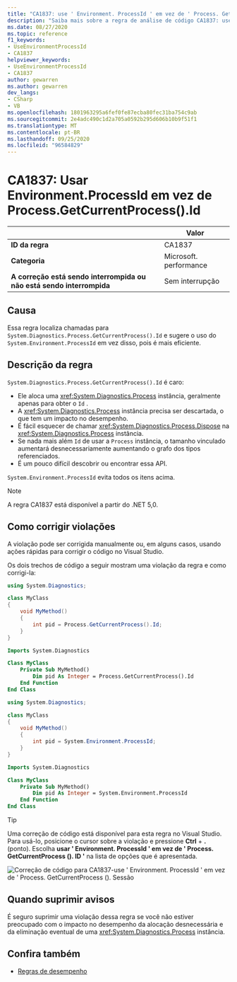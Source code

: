 ```yaml
---
title: "CA1837: use ' Environment. ProcessId ' em vez de ' Process. GetCurrentProcess (). ID ' (análise de código)"
description: "Saiba mais sobre a regra de análise de código CA1837: use ' Environment. ProcessId ' em vez de ' Process. GetCurrentProcess (). Sessão"
ms.date: 08/27/2020
ms.topic: reference
f1_keywords:
- UseEnvironmentProcessId
- CA1837
helpviewer_keywords:
- UseEnvironmentProcessId
- CA1837
author: gewarren
ms.author: gewarren
dev_langs:
- CSharp
- VB
ms.openlocfilehash: 1801963295a6fef0fe87ecba80fec31ba754c9ab
ms.sourcegitcommit: 2e4adc490c1d2a705a0592b295d606b10b9f51f1
ms.translationtype: MT
ms.contentlocale: pt-BR
ms.lasthandoff: 09/25/2020
ms.locfileid: "96584829"
---
```

# <a name="ca1837-use-environmentprocessid-instead-of-processgetcurrentprocessid"></a>CA1837: Usar Environment.ProcessId em vez de Process.GetCurrentProcess().Id

| | Valor |
|-|-|
| **ID da regra** |CA1837
| **Categoria** |Microsoft. performance|
| **A correção está sendo interrompida ou não está sendo interrompida** |Sem interrupção|

## <a name="cause"></a>Causa

Essa regra localiza chamadas para `System.Diagnostics.Process.GetCurrentProcess().Id` e sugere o uso do `System.Environment.ProcessId` em vez disso, pois é mais eficiente.

## <a name="rule-description"></a>Descrição da regra

`System.Diagnostics.Process.GetCurrentProcess().Id` é caro:

- Ele aloca uma <xref:System.Diagnostics.Process> instância, geralmente apenas para obter o `Id` .
- A <xref:System.Diagnostics.Process> instância precisa ser descartada, o que tem um impacto no desempenho.
- É fácil esquecer de chamar <xref:System.Diagnostics.Process.Dispose> na <xref:System.Diagnostics.Process> instância.
- Se nada mais além `Id` de usar a `Process` instância, o tamanho vinculado aumentará desnecessariamente aumentando o grafo dos tipos referenciados.
- É um pouco difícil descobrir ou encontrar essa API.

`System.Environment.ProcessId` evita todos os itens acima.

> [!NOTE]
> A regra CA1837 está disponível a partir do .NET 5,0.

## <a name="how-to-fix-violations"></a>Como corrigir violações

A violação pode ser corrigida manualmente ou, em alguns casos, usando ações rápidas para corrigir o código no Visual Studio.

Os dois trechos de código a seguir mostram uma violação da regra e como corrigi-la:

```csharp
using System.Diagnostics;

class MyClass
{
    void MyMethod()
    {
        int pid = Process.GetCurrentProcess().Id;
    }
}
```

```vb
Imports System.Diagnostics

Class MyClass
    Private Sub MyMethod()
        Dim pid As Integer = Process.GetCurrentProcess().Id
    End Function
End Class
```

```csharp
using System.Diagnostics;

class MyClass
{
    void MyMethod()
    {
        int pid = System.Environment.ProcessId;
    }
}
```

```vb
Imports System.Diagnostics

Class MyClass
    Private Sub MyMethod()
        Dim pid As Integer = System.Environment.ProcessId
    End Function
End Class
```

> [!TIP]
> Uma correção de código está disponível para esta regra no Visual Studio. Para usá-lo, posicione o cursor sobre a violação e pressione **Ctrl** + **.** (ponto). Escolha **usar ' Environment. ProcessId ' em vez de ' Process. GetCurrentProcess (). ID '** na lista de opções que é apresentada.
>
> ![Correção de código para CA1837-use ' Environment. ProcessId ' em vez de ' Process. GetCurrentProcess (). Sessão](media/ca1837-codefix.png)

## <a name="when-to-suppress-warnings"></a>Quando suprimir avisos

É seguro suprimir uma violação dessa regra se você não estiver preocupado com o impacto no desempenho da alocação desnecessária e da eliminação eventual de uma <xref:System.Diagnostics.Process> instância.

## <a name="see-also"></a>Confira também

- [Regras de desempenho](performance-warnings.md)
